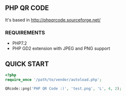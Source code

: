 ## PHP QR CODE

It's based in http://phpqrcode.sourceforge.net/

### REQUIREMENTS

 * PHP7.2
 * PHP GD2 extension with JPEG and PNG support

## QUICK START

```php
<?php
require_once '/path/to/vendor/autoload.php';

QRcode::png('PHP QR Code :)', 'test.png', 'L', 4, 2);
```
